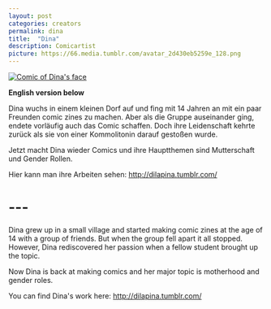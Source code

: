 ```yaml
---
layout: post
categories: creators
permalink: dina
title:  "Dina"
description: Comicartist
picture: https://66.media.tumblr.com/avatar_2d430eb5259e_128.png
---
```


[![Comic of Dina's face](http://66.media.tumblr.com/avatar_2d430eb5259e_128.png)](http://dilapina.tumblr.com/)

**English version below**

Dina wuchs in einem kleinen Dorf auf und fing mit 14 Jahren an mit ein paar Freunden comic zines zu machen. Aber als die Gruppe auseinander ging, endete vorläufig auch das Comic schaffen. Doch ihre Leidenschaft kehrte zurück als sie von einer Kommolitonin darauf gestoßen wurde.

Jetzt macht Dina wieder Comics und ihre Hauptthemen sind Mutterschaft und Gender Rollen.

Hier kann man ihre Arbeiten sehen:
http://dilapina.tumblr.com/

# ---

Dina grew up in a small village and started making comic zines at the age of 14 with a group of friends. But when the group fell apart it all stopped. However, Dina rediscovered her passion when a fellow student brought up the topic.

Now Dina is back at making comics and her major topic is motherhood and gender roles.

You can find Dina's work here:
http://dilapina.tumblr.com/
